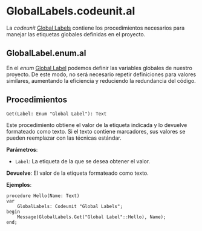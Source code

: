 # GlobalLabels.codeunit.al

La _codeunit_ [Global Labels](../src/codeunit/GlobalLabels.codeunit.al) contiene los procedimientos necesarios para manejar las etiquetas globales definidas en el proyecto.

## GlobalLabel.enum.al

En el _enum_ [Global Label](../src/enum/GlobalLabel.enum.al) podemos definir las variables globales de nuestro proyecto. De este modo, no será necesario repetir definiciones para valores similares, aumentando la eficiencia y reduciendo la redundancia del código.

## Procedimientos

`Get(Label: Enum "Global Label"): Text`

Este procedimiento obtiene el valor de la etiqueta indicada y lo devuelve formateado como texto. Si el texto contiene marcadores, sus valores se pueden reemplazar con las técnicas estándar.

**Parámetros**:
- `Label`: La etiqueta de la que se desea obtener el valor.

**Devuelve**: El valor de la etiqueta formateado como texto.

**Ejemplos**:

```al
procedure Hello(Name: Text)
var
    GlobalLabels: Codeunit "Global Labels";
begin
    Message(GlobalLabels.Get("Global Label"::Hello), Name);
end;
```